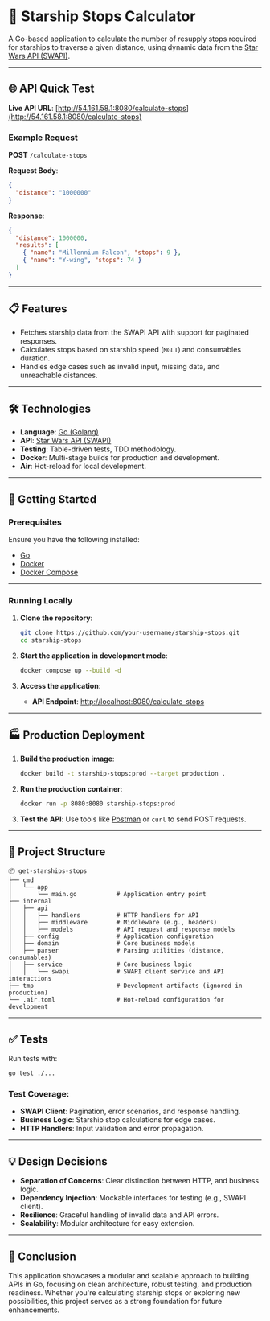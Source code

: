 # 🚀 Starship Stops Calculator

A Go-based application to calculate the number of resupply stops required for starships to traverse a given distance, using dynamic data from the [Star Wars API (SWAPI)](https://swapi.dev).

---

## 🌐 API Quick Test

**Live API URL**: [http://54.161.58.1:8080/calculate-stops](http://54.161.58.1:8080/calculate-stops)

### **Example Request**

**POST** `/calculate-stops`

**Request Body**:
```json
{
  "distance": "1000000"
}
```

**Response**:
```json
{
  "distance": 1000000,
  "results": [
    { "name": "Millennium Falcon", "stops": 9 },
    { "name": "Y-wing", "stops": 74 }
  ]
}
```

---

## 📋 Features

- Fetches starship data from the SWAPI API with support for paginated responses.
- Calculates stops based on starship speed (`MGLT`) and consumables duration.
- Handles edge cases such as invalid input, missing data, and unreachable distances.

---

## 🛠️ Technologies

- **Language**: [Go (Golang)](https://golang.org)
- **API**: [Star Wars API (SWAPI)](https://swapi.dev)
- **Testing**: Table-driven tests, TDD methodology.
- **Docker**: Multi-stage builds for production and development.
- **Air**: Hot-reload for local development.

---

## 🚀 Getting Started

### Prerequisites

Ensure you have the following installed:

- [Go](https://golang.org/doc/install)
- [Docker](https://www.docker.com/)
- [Docker Compose](https://docs.docker.com/compose/)

---

### Running Locally

1. **Clone the repository**:
    ```bash
    git clone https://github.com/your-username/starship-stops.git
    cd starship-stops
    ```

2. **Start the application in development mode**:
    ```bash
    docker compose up --build -d
    ```

3. **Access the application**:
    - **API Endpoint**: [http://localhost:8080/calculate-stops](http://localhost:8080/calculate-stops)

---

## 🏭 Production Deployment

1. **Build the production image**:
    ```bash
    docker build -t starship-stops:prod --target production .
    ```

2. **Run the production container**:
    ```bash
    docker run -p 8080:8080 starship-stops:prod
    ```

3. **Test the API**:
    Use tools like [Postman](https://www.postman.com/) or `curl` to send POST requests.

---

## 📂 Project Structure

```plaintext
📦 get-starships-stops
├── cmd
│   └── app
│       └── main.go           # Application entry point
├── internal
│   ├── api
│   │   ├── handlers          # HTTP handlers for API
│   │   ├── middleware        # Middleware (e.g., headers)
│   │   ├── models            # API request and response models
│   ├── config                # Application configuration
│   ├── domain                # Core business models
│   ├── parser                # Parsing utilities (distance, consumables)
│   ├── service               # Core business logic
│   │   └── swapi             # SWAPI client service and API interactions
├── tmp                       # Development artifacts (ignored in production)
└── .air.toml                 # Hot-reload configuration for development
```

---

## ✅ Tests

Run tests with:

```bash
go test ./...
```

### **Test Coverage**:

- **SWAPI Client**: Pagination, error scenarios, and response handling.
- **Business Logic**: Starship stop calculations for edge cases.
- **HTTP Handlers**: Input validation and error propagation.

---

## 💡 Design Decisions

- **Separation of Concerns**: Clear distinction between HTTP, and business logic.
- **Dependency Injection**: Mockable interfaces for testing (e.g., SWAPI client).
- **Resilience**: Graceful handling of invalid data and API errors.
- **Scalability**: Modular architecture for easy extension.

---

## 🌟 Conclusion

This application showcases a modular and scalable approach to building APIs in Go, focusing on clean architecture, robust testing, and production readiness. Whether you're calculating starship stops or exploring new possibilities, this project serves as a strong foundation for future enhancements.

